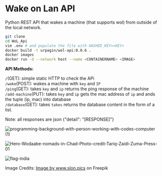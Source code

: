 # Wake on Lan API

Python REST API that wakes a machine (that supports wol) from outside of the local network.

```bash
git clone
cd WoL_Api
vim .env # and populate the file with HASHED_KEY=<KEY>
docker build -t urpagin/wol-api:0.0.6 .
docker images
docker run -d --network host --name <CONTAINERNAME> <IMAGE>
```
<b>API Methods:</b>     
      
`/`(GET): simple static HTTP to check the APi   
`/wake`(POST): wakes a machine with `key` and `IP`   
`/ping`(GET): takes `key` and `ip` returns the ping response of the machine   
`/add-machine`(PUT): takes `key` and `ip` gets the mac address of `ip` and ands the tuple (ip, mac) into database   
`/database`(GET): takes `takes` returns the database content in the form of a list.   

Note: all responses are json {"detail": "[RESPONSE]"}   


![programming-background-with-person-working-with-codes-computer (1)](https://user-images.githubusercontent.com/72459611/233224334-12f22cf9-489b-4838-96ae-3dfb699e1a4f.jpg)

![Hero-Wodaabe-nomads-in-Chad-Photo-credit-Tariq-Zaidi-Zuma-Press-01](https://user-images.githubusercontent.com/72459611/232763128-d5a71109-091f-45da-af54-b923ab919c3f.jpg)

![flag-india](https://user-images.githubusercontent.com/72459611/233224416-2acf770f-5706-4983-bbc2-fb2e78d30cd6.jpg)

Image Credits: <a href="https://www.freepik.com/free-photo/flag-india_1179373.htm#query=india&position=16&from_view=search&track=sph">Image by www.slon.pics</a> on Freepik
